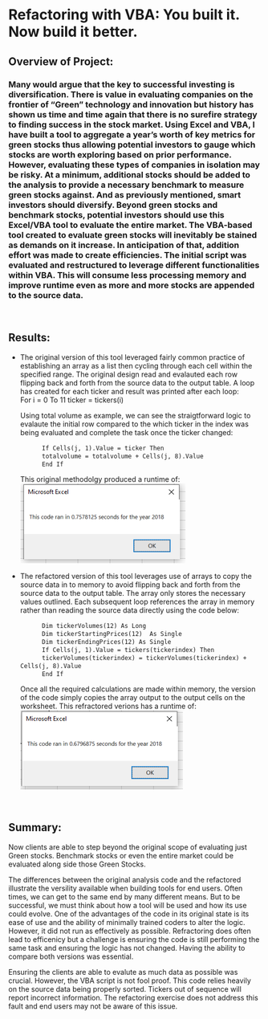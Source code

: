 # Refactoring with VBA: You built it.  Now build it better.

## Overview of Project:

### Many would argue that the key to successful investing is diversification.  There is value in evaluating companies on the frontier of “Green” technology and innovation but history has shown us time and time again that there is no surefire strategy to finding success in the stock market.  Using Excel and VBA, I have built a tool to aggregate a year’s worth of key metrics for green stocks thus allowing potential investors to gauge which stocks are worth exploring based on prior performance.    However, evaluating these types of companies in isolation may be risky.  At a minimum, additional stocks should be added to the analysis to provide a necessary benchmark to measure green stocks against.  And as previously mentioned, smart investors should diversify.  Beyond green stocks and benchmark stocks, potential investors should use this Excel/VBA tool to evaluate the entire market.  The VBA-based tool created to evaluate green stocks will inevitably be stained as demands on it increase.  In anticipation of that, addition effort was made to create efficiencies.  The initial script was evaluated and restructured to leverage different functionalities within VBA.  This will consume less processing memory and improve runtime even as more and more stocks are appended to the source data.  
 <br>

## Results:

- The original version of this tool leveraged fairly common practice of establishing an array as a list then cycling through each cell within the specified range.  The original design read and evalauted each row flipping back and forth from the source data to the output table.  A loop has created for each ticker and result was printed after each loop:  
            For i = 0 To 11
            ticker = tickers(i)
            
    Using total volume as example, we can see the straigtforward logic to evalaute the initial row compared to the which ticker in the index was being evaluated and complete the task once the ticker changed:
        
            If Cells(j, 1).Value = ticker Then
            totalvolume = totalvolume + Cells(j, 8).Value
            End If 

    This original methodolgy produced a runtime of:
    <br>
![model](https://github.com/VinoSarran/Module2_VBA_Refactoring/blob/8e88873fc9afbfe73676b5d4c0bd16003f6b8a72/VBA_Challenge_2018%20(2).png?raw=true)

- The refactored version of this tool leverages use of arrays to copy the source data in to memory to avoid flipping back and forth from the source data to the output table.  The array only stores the necessary values outlined.  Each subsequent loop references the array in memory rather than reading the source data directly using the code below:   

            Dim tickerVolumes(12) As Long
            Dim tickerStartingPrices(12)  As Single
            Dim tickerEndingPrices(12) As Single
            If Cells(j, 1).Value = tickers(tickerindex) Then
            tickerVolumes(tickerindex) = tickerVolumes(tickerindex) + Cells(j, 8).Value
            End If

   Once all the required calculations are made within memory, the version of the code simply copies the array output to the output cells on the worksheet.  This refractored verions has a runtime of:
       <br>
 ![alt text](https://github.com/VinoSarran/Module2_VBA_Refactoring/blob/8e88873fc9afbfe73676b5d4c0bd16003f6b8a72/VBA_Challenge_2018.png?raw=true)


 <br>

## Summary: 

Now clients are able to step beyond the original scope of evaluating just Green stocks.  Benchmark stocks or even the entire market could be evaluated along side those Green Stocks.  

The differences between the original analysis code and the refactored illustrate the versility available when building tools for end users.  Often times, we can get to the same end by many different means.  But to be successful, we must think about how a tool will be used and how its use could evolve.  One of the advantages of the code in its original state is its ease of use and the ability of minimally trained coders to alter the logic.  However, it did not run as effectively as possible.  Refractoring does often lead to efficenicy but a challenge is ensuring the code is still performing the same task and ensuring the logic has not changed.  Having the ability to compare both versions was essential.       
 
Ensuring the clients are able to evalute as much data as possible was crucial.  However, the VBA script is not fool proof.  This code relies heavily on the source data being properly sorted.  Tickers out of sequence will report incorrect information.  The refactoring exercise does not address this fault and end users may not be aware of this issue. 

